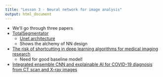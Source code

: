 ```yaml
---
title: "Lesson 3 - Neural network for image analysis"
output: html_document
---
```



- We'll go through three papers
- [TotalSegmentator](https://pubs.rsna.org/doi/10.1148/ryai.230024)
  - [Unet architecture](https://arxiv.org/pdf/1505.04597)
  - Shows the alchemy of NN design
- [The risk of shortcutting in deep learning algorithms for medical imaging research](https://doi.org/10.1038/s41598-024-79838-6)
  - Need for good baseline model! 
- [Integrated ensemble CNN and explainable AI for COVID-19 diagnosis from CT scan and X-ray images](https://doi.org/10.1038/s41598-024-75915-y )
